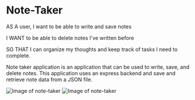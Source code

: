 # Note-Taker
AS A user, I want to be able to write and save notes

I WANT to be able to delete notes I've written before

SO THAT I can organize my thoughts and keep track of tasks I need to complete.

Note taker application is an application that can be used to write, save, and delete notes. This application uses an express backend and save and retrieve note data from a JSON file.

![Image of note-taker](https://blegesse-git.github.com/Develop/notepic.JPG)
![Image of note-taker](https://blegesse-git.github.com/Develop/notespic.JPG)
